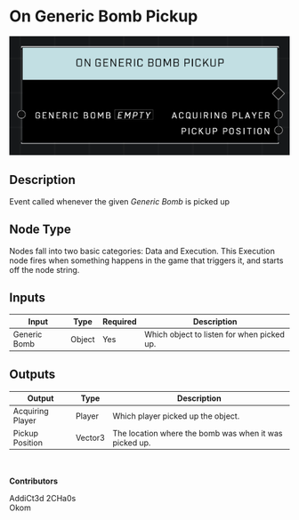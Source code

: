 # On Generic Bomb Pickup
![](../../../.gitbook/assets/on-generic-bomb-pickup.png)
## Description
Event called whenever the given *Generic Bomb* is picked up

## Node Type
Nodes fall into two basic categories: Data and Execution. This Execution node fires when something happens in the game that triggers it, and starts off the node string.

## Inputs
| Input | Type | Required | Description |
|------------------|------------------|----------|--------------------------------------------------------------|
| Generic Bomb | Object | Yes | Which object to listen for when picked up. |

## Outputs
| Output | Type | Description |
|------------------|------------------|--------------------------------------------------------------|
| Acquiring Player | Player | Which player picked up the object.|
| Pickup Position | Vector3 | The location where the bomb was when it was picked up.

\
\
**Contributors**

AddiCt3d 2CHa0s \
Okom